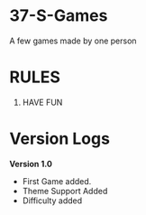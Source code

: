 # 37-S-Games
A few games made by one person

# RULES 
1. HAVE FUN

# Version Logs
**Version 1.0**
- First Game added.
- Theme Support Added
- Difficulty added

